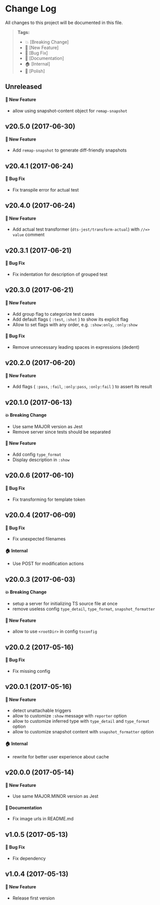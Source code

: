 # Change Log

All changes to this project will be documented in this file.

> **Tags:**
> - 💥 [Breaking Change]
> - 🚀 [New Feature]
> - 🐛 [Bug Fix]
> - 📝 [Documentation]
> - 🏠 [Internal]
> - 💅 [Polish]

## Unreleased

#### 🚀 New Feature
- allow using snapshot-content object for `remap-snapshot`

## v20.5.0 (2017-06-30)

#### 🚀 New Feature
- Add `remap-snapshot` to generate diff-friendly snapshots

## v20.4.1 (2017-06-24)

#### 🐛 Bug Fix
- Fix transpile error for actual test

## v20.4.0 (2017-06-24)

#### 🚀 New Feature
- Add actual test transformer (`dts-jest/transform-actual`) with `//=> value` comment

## v20.3.1 (2017-06-21)

#### 🐛 Bug Fix
- Fix indentation for description of grouped test

## v20.3.0 (2017-06-21)

#### 🚀 New Feature
- Add group flag to categorize test cases
- Add default flags ( `:test`, `:shot` ) to show its explicit flag
- Allow to set flags with any order, e.g. `:show:only`, `:only:show`

#### 🐛 Bug Fix
- Remove unnecessary leading spaces in expressions (dedent)

## v20.2.0 (2017-06-20)

#### 🚀 New Feature
- Add flags ( `:pass`, `:fail`, `:only:pass`, `:only:fail` ) to assert its result

## v20.1.0 (2017-06-13)

#### 💥 Breaking Change
- Use same MAJOR version as Jest
- Remove server since tests should be separated

#### 🚀 New Feature
- Add config `type_format`
- Display description in `:show`

## v20.0.6 (2017-06-10)

#### 🐛 Bug Fix
- Fix transforming for template token

## v20.0.4 (2017-06-09)

#### 🐛 Bug Fix
- Fix unexpected filenames

#### 🏠 Internal
- Use POST for modification actions

## v20.0.3 (2017-06-03)

#### 💥 Breaking Change
- setup a server for initializing TS source file at once
- remove useless config `type_detail`, `type_format`, `snapshot_formatter`

#### 🚀 New Feature
- allow to use `<rootDir>` in config `tsconfig`

## v20.0.2 (2017-05-16)

#### 🐛 Bug Fix
- Fix missing config

## v20.0.1 (2017-05-16)

#### 🚀 New Feature
- detect unattachable triggers
- allow to customize `:show` message with `reporter` option
- allow to customize inferred type with `type_detail` and `type_format` option
- allow to customize snapshot content with `snapshot_formatter` option

#### 🏠 Internal
- rewrite for better user experience about cache

## v20.0.0 (2017-05-14)

#### 🚀 New Feature
- Use same MAJOR.MINOR version as Jest

#### 📝 Documentation
- Fix image urls in README.md

## v1.0.5 (2017-05-13)

#### 🐛 Bug Fix
- Fix dependency

## v1.0.4 (2017-05-13)

#### 🚀 New Feature
- Release first version
